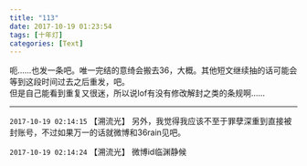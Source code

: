 ```yaml
---
title: "113"
date: 2017-10-19 01:23:54
tags: [十年灯]
categories: [Text]
---
```


<p dir="ltr"  >呃……也发一条吧。唯一完结的意绮会搬去36，大概。其他短文继续抽的话可能会等到这段时间过去之后重发，吧。<br />但是自己能看到重复又很迷，所以说lof有没有修改解封之类的条规啊……</p>

<!-- more -->

---

`2017-10-19 02:14:15` 【溯流光】 另外，我觉得我应该不至于罪孽深重到直接被封账号，不过如果万一的话就微博和36rain见吧。

`2017-10-19 02:14:24` 【溯流光】 微博id临渊静候
